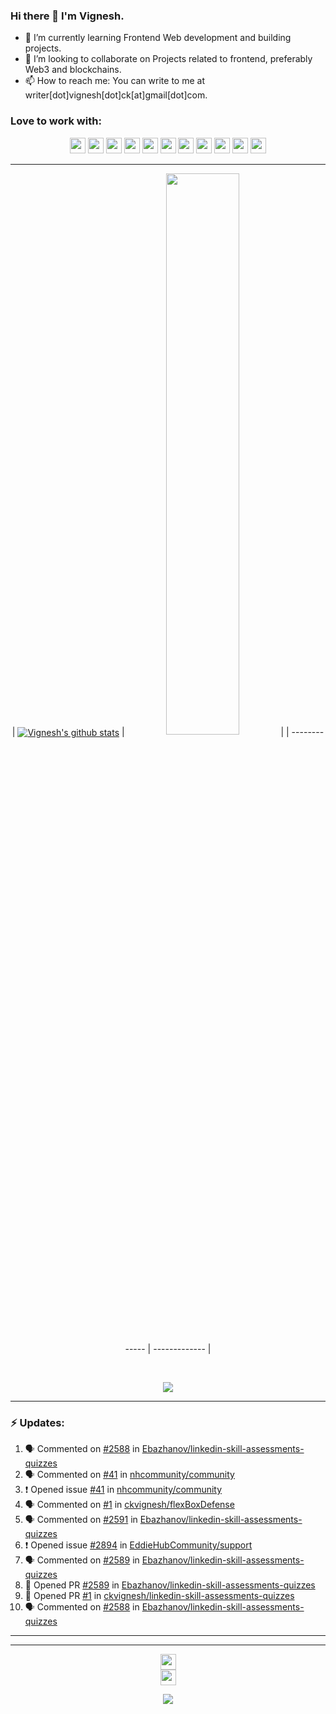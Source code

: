 ### Hi there 👋 I'm Vignesh.

- 🌱 I’m currently learning Frontend Web development and building projects.
- 👯 I’m looking to collaborate on Projects related to frontend, preferably Web3 and blockchains.
- 📫 How to reach me: You can write to me at writer[dot]vignesh[dot]ck[at]gmail[dot]com.

### Love to work with:
<p align="center">
  <img src="https://img.shields.io/badge/CSS3-1572B6?style=for-the-badge&logo=css3&logoColor=white" height="25">
  <img src="https://img.shields.io/badge/HTML5-E34F26?style=for-the-badge&logo=html5&logoColor=white" height="25">
  <img src="https://img.shields.io/badge/javascript-F7DF1E.svg?&style=for-the-badge&logo=javascript&logoColor=white" height="25"/>
  <img src="https://img.shields.io/badge/React-20232A?style=for-the-badge&logo=react&logoColor=61DAFB" height="25">
  <img src="https://img.shields.io/badge/VS%20Code-007ACC.svg?&style=for-the-badge&logo=visual-studio-code&logoColor=white" height="25"/>
  <img src="https://img.shields.io/badge/Git-F05032?style=for-the-badge&logo=git&logoColor=white" height="25">
  <img src="https://img.shields.io/badge/Python-3776AB?style=for-the-badge&logo=python&logoColor=white" height="25">
  <img src="https://img.shields.io/badge/Markdown-000000?style=for-the-badge&logo=markdown&logoColor=white" height="25">
  <img src="https://img.shields.io/badge/Heroku-430098?style=for-the-badge&logo=heroku&logoColor=white" height="25">
  <img src="https://img.shields.io/badge/Amazon_AWS-232F3E?style=for-the-badge&logo=amazon-aws&logoColor=white" height="25">
  <img src="https://img.shields.io/badge/C-00599C?style=for-the-badge&logo=c&logoColor=white" height="25">
</p>

***
<p align='center'>
| <a href="https://github.com/ckvignesh/github-readme-stats"><img align="center" src="https://github-readme-stats.vercel.app/api?username=ckvignesh&show_icons=true&include_all_commits=true&theme=tokyonight" alt="Vignesh's github stats" /></a> | <a href="https://github.com/ckvignesh/github-readme-stats"><img width="48%" src="https://github-readme-streak-stats.herokuapp.com/?user=ckvignesh&theme=tokyonight" /></a> |
| ------------- | ------------- |
</p>
<br>
<p align='center'>
  <img align="center" src="https://github-readme-stats.vercel.app/api/top-langs/?username=ckvignesh&layout=compact&theme=tokyonight" />
</p>


***
### :zap: Updates:

<!--START_SECTION:activity-->
1. 🗣 Commented on [#2588](https://github.com/Ebazhanov/linkedin-skill-assessments-quizzes/issues/2588) in [Ebazhanov/linkedin-skill-assessments-quizzes](https://github.com/Ebazhanov/linkedin-skill-assessments-quizzes)
2. 🗣 Commented on [#41](https://github.com/nhcommunity/community/issues/41) in [nhcommunity/community](https://github.com/nhcommunity/community)
3. ❗️ Opened issue [#41](https://github.com/nhcommunity/community/issues/41) in [nhcommunity/community](https://github.com/nhcommunity/community)
4. 🗣 Commented on [#1](https://github.com/ckvignesh/flexBoxDefense/issues/1) in [ckvignesh/flexBoxDefense](https://github.com/ckvignesh/flexBoxDefense)
5. 🗣 Commented on [#2591](https://github.com/Ebazhanov/linkedin-skill-assessments-quizzes/issues/2591) in [Ebazhanov/linkedin-skill-assessments-quizzes](https://github.com/Ebazhanov/linkedin-skill-assessments-quizzes)
6. ❗️ Opened issue [#2894](https://github.com/EddieHubCommunity/support/issues/2894) in [EddieHubCommunity/support](https://github.com/EddieHubCommunity/support)
7. 🗣 Commented on [#2589](https://github.com/Ebazhanov/linkedin-skill-assessments-quizzes/issues/2589) in [Ebazhanov/linkedin-skill-assessments-quizzes](https://github.com/Ebazhanov/linkedin-skill-assessments-quizzes)
8. 💪 Opened PR [#2589](https://github.com/Ebazhanov/linkedin-skill-assessments-quizzes/pull/2589) in [Ebazhanov/linkedin-skill-assessments-quizzes](https://github.com/Ebazhanov/linkedin-skill-assessments-quizzes)
9. 💪 Opened PR [#1](https://github.com/ckvignesh/linkedin-skill-assessments-quizzes/pull/1) in [ckvignesh/linkedin-skill-assessments-quizzes](https://github.com/ckvignesh/linkedin-skill-assessments-quizzes)
10. 🗣 Commented on [#2588](https://github.com/Ebazhanov/linkedin-skill-assessments-quizzes/issues/2588) in [Ebazhanov/linkedin-skill-assessments-quizzes](https://github.com/Ebazhanov/linkedin-skill-assessments-quizzes)
<!--END_SECTION:activity-->

***

<!-- ### :zap: Weekly Report: -->

<!--START_SECTION:waka-->



<!--END_SECTION:waka-->

***
<p align='center'>
  <img src="https://img.shields.io/badge/Made%20with-Markdown-1f425f.svg" height="25">
  <br>
  <img src="https://img.shields.io/badge/Made%20for-VSCode-1f425f.svg" height="25">
</p>
<p align='center'><img src='https://visitor-badge.laobi.icu/badge?page_id=ckvignesh'></p>
